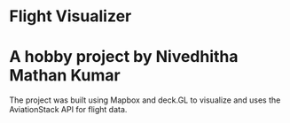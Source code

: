 # Flight Visualizer

# A hobby project by Nivedhitha Mathan Kumar

The project was built using Mapbox and deck.GL to visualize and uses the AviationStack API for flight data.
